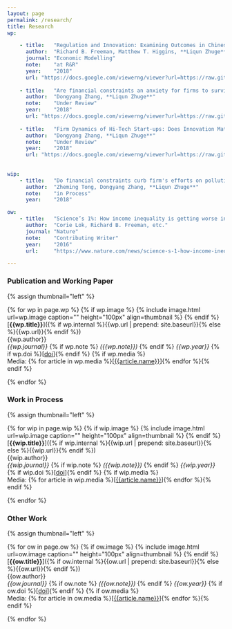 ```yaml
---
layout: page
permalink: /research/
title: Research
wp:

    - title:   "Regulation and Innovation: Examining Outcomes in Chinese Pollution Control Policy Areas"
      author:  "Richard B. Freeman, Matthew T. Higgins, **Liqun Zhuge**"
      journal: "Economic Modelling"
      note:    "at R&R"
      year:    "2018"
      url: "https://docs.google.com/viewerng/viewer?url=https://raw.githubusercontent.com/lzhuge/lzhuge.github.io/master/paper/Regulation%2C%20Innovation%2C%20and%20the%20Porter%20Hypothesis.pdf&hl=en_US"
      
    - title:   "Are financial constraints an anxiety for firms to survive in the Chinese market?"
      author:  "Dongyang Zhang, **Liqun Zhuge**"
      note:    "Under Review"
      year:    "2018"
      url: "https://docs.google.com/viewerng/viewer?url=https://raw.githubusercontent.com/lzhuge/lzhuge.github.io/master/paper/Are%20financial%20constraints%20an%20anxiety%20for%20firms%20to%20survive%20in%20the%20Chinese%20market.pdf&hl=en_US"
      
    - title:   "Firm Dynamics of Hi-Tech Start-ups: Does Innovation Matter?"
      author:  "Dongyang Zhang, **Liqun Zhuge**"
      note:    "Under Review"
      year:    "2018"
      url: "https://docs.google.com/viewerng/viewer?url=https://raw.githubusercontent.com/lzhuge/lzhuge.github.io/master/paper/Firm%20Dynamics%20of%20Hi-Tech%20Start-ups.pdf&hl=en_US"
      
      
wip:
    - title:   "Do financial constraints curb firm's efforts on pollution control: Evidence from Chinese manufacturing firms"
      author:  "Zheming Tong, Dongyang Zhang, **Liqun Zhuge**"
      note:    "in Process"
      year:    "2018"

ow:
    - title:   "Science’s 1%: How income inequality is getting worse in research"
      author:  "Corie Lok, Richard B. Freeman, etc."
      journal: "Nature"
      note:    "Contributing Writer"
      year:    "2016"
      url:     "https://www.nature.com/news/science-s-1-how-income-inequality-is-getting-worse-in-research-1.20651?WT.ec_id=NATURE-20160922&spMailingID=52357585&spUserID=MTA3NDk2MzQzMzM2S0&spJobID=1003755044&spReportId=MTAwMzc1NTA0NAS2"

---
```


### Publication and Working Paper

{% assign thumbnail="left" %}

{% for wp in page.wp %}
{% if wp.image %}
{% include image.html url=wp.image caption="" height="100px" align=thumbnail %}
{% endif %}
[**{{wp.title}}**]({% if wp.internal %}{{wp.url | prepend: site.baseurl}}{% else %}{{wp.url}}{% endif %})<br />
{{wp.author}}<br />
*{{wp.journal}}*
{% if wp.note %} *({{wp.note}})*
{% endif %} *{{wp.year}}* {% if wp.doi %}[[doi]({{wp.doi}})]{% endif %}
{% if wp.media %}<br />Media: {% for article in wp.media %}[[{{article.name}}]({{article.url}})]{% endfor %}{% endif %}

{% endfor %}

### Work in Process

{% assign thumbnail="left" %}

{% for wip in page.wip %}
{% if wip.image %}
{% include image.html url=wip.image caption="" height="100px" align=thumbnail %}
{% endif %}
[**{{wip.title}}**]({% if wip.internal %}{{wip.url | prepend: site.baseurl}}{% else %}{{wip.url}}{% endif %})<br />
{{wip.author}}<br />
*{{wip.journal}}*
{% if wip.note %} *({{wip.note}})*
{% endif %} *{{wip.year}}* {% if wip.doi %}[[doi]({{wip.doi}})]{% endif %}
{% if wip.media %}<br />Media: {% for article in wip.media %}[[{{article.name}}]({{article.url}})]{% endfor %}{% endif %}

{% endfor %}

### Other Work

{% assign thumbnail="left" %}

{% for ow in page.ow %}
{% if ow.image %}
{% include image.html url=ow.image caption="" height="100px" align=thumbnail %}
{% endif %}
[**{{ow.title}}**]({% if ow.internal %}{{ow.url | prepend: site.baseurl}}{% else %}{{ow.url}}{% endif %})<br />
{{ow.author}}<br />
*{{ow.journal}}*
{% if ow.note %} *({{ow.note}})*
{% endif %} *{{ow.year}}* {% if ow.doi %}[[doi]({{ow.doi}})]{% endif %}
{% if ow.media %}<br />Media: {% for article in ow.media %}[[{{article.name}}]({{article.url}})]{% endfor %}{% endif %}

{% endfor %}
